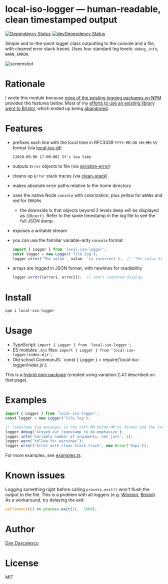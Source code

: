 # local-iso-logger — human-readable, clean timestamped output

[![Dependency Status](https://david-dm.org/dandv/local-iso-logger.svg)](https://david-dm.org/dandv/local-iso-logger) [![devDependency Status](https://david-dm.org/dandv/local-iso-logger/dev-status.svg)](https://david-dm.org/dandv/local-iso-logger#info=devDependencies)

Simple and to-the-point logger class outputting to the console and a file, with cleaned error stack traces. Uses four standard log levels: `debug`, `info`, `WARN`, `ERROR`.

![screenshot](https://user-images.githubusercontent.com/33569/92347070-a4884f00-f083-11ea-8bd6-c49a52fe4e50.png)

# Rationale

I wrote this module because [none of the existing logging packages on NPM](https://github.com/TomFrost/Bristol#why-another-logger) provides the features below. Most of my [efforts to use an existing library went to Bristol](https://github.com/TomFrost/Bristol/issues/created_by/dandv), which ended up being [abandoned](https://github.com/TomFrost/Bristol/issues/61).
 
# Features

+ prefixes each line with the local time in RFC3339 `YYYY-MM-DD HH:MM:SS` format (via [local-iso-dt](https://www.npmjs.com/package/local-iso-dt))

      [2020-09-06 17:00:00] It's tea time

+ outputs `Error` objects to file (via [serialize-error](https://www.npmjs.com/package/serialize-error))
+ cleans up `Error` stack traces (via [clean-stack](https://www.npmjs.com/package/clean-stack))
+ makes absolute error paths relative to the home directory
+ uses the native Node `console` with colorization, plus yellow for `WARN`s and red for `ERROR`s
  - the downside is that objects beyond 3 levels deep will be displayed as `[Object]`.
    Refer to the same timestamp in the log file to see the full JSON dump.
+ exposes a writable stream
+ you can use the familiar variable-arity `console` format:

  ```js
  import { Logger } from 'local-iso-logger';
  const logger = new Logger('file.log');
  logger.error('The value', value, 'is incorrect');  // "The value 42 is incorrect"
  ```

+ arrays are logged in JSON format, with newlines for readability

  ```js
  logger.error([error1, error2]);  // smart indented display
  ```


# Install

```sh
npm i local-iso-logger
```


# Usage

* TypeScript: `import { Logger } from 'local-iso-logger';`
* ES modules `.mjs` files: `import { Logger } from 'local-iso-logger/index.mjs';`
* Old school CommonJS:  `const { Logger } = require('local-iso-logger/index.js');

This is a [hybrid npm package](https://2ality.com/2019/10/hybrid-npm-packages.html) (created using variation 2.4.1 described on that page).


# Examples

```js
import { Logger } from 'local-iso-logger';
const logger = new Logger('file.log');

// Timestamp log messages in the YYYY-MM-DDTHH:MM:SS format and the local timezone
logger.debug('Greyed out timestamp to de-emphasize');
logger.info('Variable number of arguments, not just', 1);
logger.warn('Yellow for warnings');
logger.error('Error with clean stack trace', new Error('Oops'));
```

For more examples, see [examples.ts](example.ts).


# Known issues

Logging something right before calling `process.exit()` won't flush the output to the file. This is a problem with all loggers (e.g. [Winston](https://github.com/winstonjs/winston/issues/228), [Bristol](https://github.com/TomFrost/Bristol/issues/55)). As a workaround, try delaying the exit:

```js
setTimeout(() => process.exit(1),  1000);
```


# Author

[Dan Dascalescu](https://dandascalescu.com)


# License

MIT
